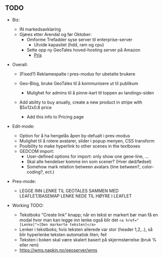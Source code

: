 ## TODO

- Biz:
	* IN markedsavklaring
	* Gjøres etter Arendal og før Oktober:
		- Omforme Trefadder syse server til enterprise-server
			* Utvide kapasitet (hdd, ram og cpu)
		- Sette opp ny GeoTales hoved-hosting server på Amazon
			* [Pris](https://calculator.aws/#/estimate?id=a58b61ebdfa7889da4ac91c68cc76c20bc42f405)


- Overall:
	* (Fixed?) Reklamespalte i pres-modus for ubetalte brukere

	* Geo-Blog, bruke GeoTales til å kommunisere ut til publikum
		- Mulighet for admins til å pinne-kart til toppen av landings-siden

	* Add ability to buy anually, create a new product in stripe with $5x12x0.8 price
		- Add this info to Pricing page

- Edit-mode:
	* Option for å ha hengelås åpen by-defualt i pres-modus
	* Mulighet til å rotere avatarer, slider i popup menyen, CSS transform
	* Posibility to make hyperlink to other scenes in the textboxes
	* GEDCOM import:
		- User-defined options for import: only show one gene-line, ...
		- Skal alle hendelser komme inn som scener? (Hver død/fødsel)
		- Somehow mark relation between avatars (line between?, color-coding?, ect.)
- Pres-mode:
	* LEGGE INN LENKE TIL GEOTALES SAMMEN MED LEAFLET/BASEMAP LENKE NEDE TIL HØYRE I LEAFLET


- Working TODO:
	* Tekstboks "Create link" knapp; når en tekst er markert bør man få en modal hvor man kan legge inn lenke også blir det `<a href="[Lenke]">[Den markerte teksten]</a>`
	* Lenker i tekstboks; hvis teksten allerede var stor (header 1,2,..), så blir hyperlenke teksten automatisk liten; feil
	* Teksten i boken skal være skalert basert på skjermstørrelse (bruk % eller rem)
	* https://wms.napkin.no/geoserver/wms
